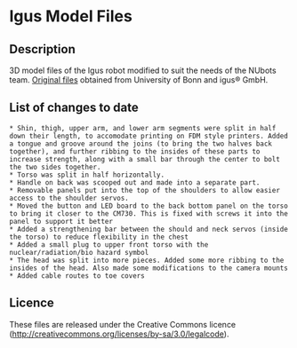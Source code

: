 Igus Model Files
=================

## Description
3D model files of the Igus robot modified to suit the needs of the NUbots team. [Original files](https://github.com/igusGmbH/HumanoidOpenPlatform) obtained from University of Bonn and igus&reg; GmbH.

## List of changes to date
	* Shin, thigh, upper arm, and lower arm segments were split in half down their length, to accomodate printing on FDM style printers. Added a tongue and groove around the joins (to bring the two halves back together), and further ribbing to the insides of these parts to increase strength, along with a small bar through the center to bolt the two sides together.
	* Torso was split in half horizontally. 
	* Handle on back was scooped out and made into a separate part. 
	* Removable panels put into the top of the shoulders to allow easier access to the shoulder servos.
	* Moved the button and LED board to the back bottom panel on the torso to bring it closer to the CM730. This is fixed with screws it into the panel to support it better
	* Added a strengthening bar between the should and neck servos (inside the torso) to reduce flexibility in the chest
	* Added a small plug to upper front torso with the nuclear/radiation/bio hazard symbol
	* The head was split into more pieces. Added some more ribbing to the insides of the head. Also made some modifications to the camera mounts
	* Added cable routes to toe covers

## Licence
These files are released under the Creative Commons licence (http://creativecommons.org/licenses/by-sa/3.0/legalcode).
